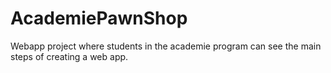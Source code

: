 # AcademiePawnShop
Webapp project where students in the academie program can see the main steps of creating a web app.
